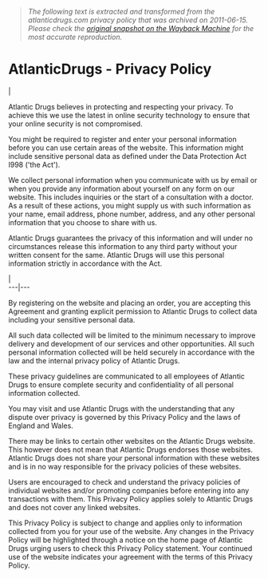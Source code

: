 > *The following text is extracted and transformed from the atlanticdrugs.com privacy policy that was archived on 2011-06-15. Please check the [original snapshot on the Wayback Machine](https://web.archive.org/web/20110615202251id_/http%3A//www.atlanticdrugs.com/privacy.html) for the most accurate reproduction.*

# AtlanticDrugs - Privacy Policy

| 

Atlantic Drugs believes in protecting and respecting your privacy. To achieve this we use the latest in online security technology to ensure that your online security is not compromised.

You might be required to register and enter your personal information before you can use certain areas of the website. This information might include sensitive personal data as defined under the Data Protection Act I998 ('the Act').

We collect personal information when you communicate with us by email or when you provide any information about yourself on any form on our website. This includes inquiries or the start of a consultation with a doctor. As a result of these actions, you might supply us with such information as your name, email address, phone number, address, and any other personal information that you choose to share with us.

Atlantic Drugs guarantees the privacy of this information and will under no circumstances release this information to any third party without your written consent for the same. Atlantic Drugs will use this personal information strictly in accordance with the Act.

|   
---|---  
  
By registering on the website and placing an order, you are accepting this Agreement and granting explicit permission to Atlantic Drugs to collect data including your sensitive personal data.

All such data collected will be limited to the minimum necessary to improve delivery and development of our services and other opportunities. All such personal information collected will be held securely in accordance with the law and the internal privacy policy of Atlantic Drugs.

These privacy guidelines are communicated to all employees of Atlantic Drugs to ensure complete security and confidentiality of all personal information collected.

You may visit and use Atlantic Drugs with the understanding that any dispute over privacy is governed by this Privacy Policy and the laws of England and Wales.

There may be links to certain other websites on the Atlantic Drugs website. This however does not mean that Atlantic Drugs endorses those websites. Atlantic Drugs does not share your personal information with these websites and is in no way responsible for the privacy policies of these websites.

Users are encouraged to check and understand the privacy policies of individual websites and/or promoting companies before entering into any transactions with them. This Privacy Policy applies solely to Atlantic Drugs and does not cover any linked websites.

This Privacy Policy is subject to change and applies only to information collected from you for your use of the website. Any changes in the Privacy Policy will be highlighted through a notice on the home page of Atlantic Drugs urging users to check this Privacy Policy statement. Your continued use of the website indicates your agreement with the terms of this Privacy Policy.
